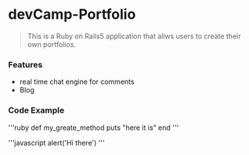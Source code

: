# devCamp-Portfolio

> This is a Ruby on Rails5 application that allws users to create their own portfolios.

### Features

- real time chat engine for comments
- Blog

### Code Example

'''ruby
def my_greate_method
  puts "here it is"
end
'''

'''javascript
alert('Hi there')
'''
